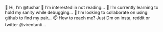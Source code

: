👋 Hi, I’m @tushar
👀 I’m interested in not reading...
🌱 I’m currently learning to hold my sanity while debugging...
💞️ I’m looking to collaborate on using github to find my pair...
📫 How to reach me? Just Dm on insta, reddit or twitter @virentanti...